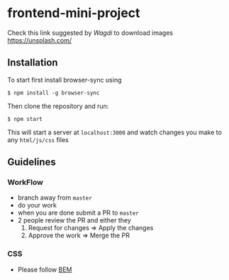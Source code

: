 # frontend-mini-project
Check this link suggested by *Wagdi* to download images   https://unsplash.com/


## Installation

To start first install browser-sync using
```
$ npm install -g browser-sync
```

Then clone the repository and run:
```
$ npm start
```

This will start a server at `localhost:3000` and watch changes you make to any `html/js/css` files


## Guidelines

### WorkFlow
- branch away from `master`
- do your work
- when you are done submit a PR to `master`
- 2 people review the PR and either they
  1. Request for changes => Apply the changes
  2. Approve the work => Merge the PR

### CSS
- Please follow [BEM](http://getbem.com/introduction/)
